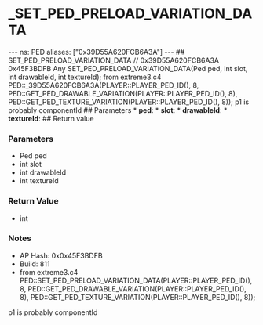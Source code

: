 # _SET_PED_PRELOAD_VARIATION_DATA

--- ns: PED aliases: ["0x39D55A620FCB6A3A"] --- ## SET_PED_PRELOAD_VARIATION_DATA  // 0x39D55A620FCB6A3A 0x45F3BDFB Any SET_PED_PRELOAD_VARIATION_DATA(Ped ped, int slot, int drawableId, int textureId);  from extreme3.c4 PED::_39D55A620FCB6A3A(PLAYER::PLAYER_PED_ID(), 8, PED::GET_PED_DRAWABLE_VARIATION(PLAYER::PLAYER_PED_ID(), 8), PED::GET_PED_TEXTURE_VARIATION(PLAYER::PLAYER_PED_ID(), 8)); p1 is probably componentId  ## Parameters * **ped**: * **slot**: * **drawableId**: * **textureId**:  ## Return value

### Parameters
* Ped ped
* int slot
* int drawableId
* int textureId

### Return Value
* int

### Notes
* AP Hash: 0x0x45F3BDFB
* Build: 811
* from extreme3.c4
PED::SET_PED_PRELOAD_VARIATION_DATA(PLAYER::PLAYER_PED_ID(), 8, PED::GET_PED_DRAWABLE_VARIATION(PLAYER::PLAYER_PED_ID(), 8), PED::GET_PED_TEXTURE_VARIATION(PLAYER::PLAYER_PED_ID(), 8));

p1 is probably componentId

